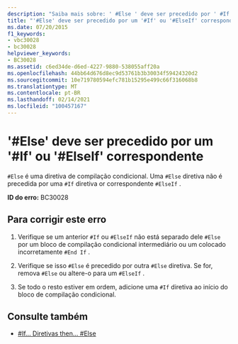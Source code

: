 ```yaml
---
description: "Saiba mais sobre: ' #Else ' deve ser precedido por ' #If ' ou ' #ElseIf ' correspondente"
title: "'#Else' deve ser precedido por um '#If' ou '#ElseIf' correspondente"
ms.date: 07/20/2015
f1_keywords:
- vbc30028
- bc30028
helpviewer_keywords:
- BC30028
ms.assetid: c6ed34de-d6ed-4227-9880-538055aff20a
ms.openlocfilehash: 44bb64d676d8ec9d53761b3b30034f59424320d2
ms.sourcegitcommit: 10e719780594efc781b15295e499c66f316068b8
ms.translationtype: MT
ms.contentlocale: pt-BR
ms.lasthandoff: 02/14/2021
ms.locfileid: "100457167"
---
```

# <a name="else-must-be-preceded-by-a-matching-if-or-elseif"></a>'#Else' deve ser precedido por um '#If' ou '#ElseIf' correspondente

`#Else` é uma diretiva de compilação condicional. Uma `#Else` diretiva não é precedida por uma `#If` diretiva or correspondente `#ElseIf` .  
  
 **ID do erro:** BC30028  
  
## <a name="to-correct-this-error"></a>Para corrigir este erro  
  
1. Verifique se um anterior `#If` ou `#ElseIf` não está separado dele `#Else` por um bloco de compilação condicional intermediário ou um colocado incorretamente `#End If` .  
  
2. Verifique se isso `#Else` é precedido por outra `#Else` diretiva. Se for, remova `#Else` ou altere-o para um `#ElseIf` .  
  
3. Se todo o resto estiver em ordem, adicione uma `#If` diretiva ao início do bloco de compilação condicional.  
  
## <a name="see-also"></a>Consulte também

- [#If... Diretivas then... #Else](../language-reference/directives/if-then-else-directives.md)
